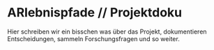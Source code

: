 # ARlebnispfade // Projektdoku

Hier schreiben wir ein bisschen was über das Projekt, dokumentieren Entscheidungen, sammeln Forschungsfragen und so weiter.
